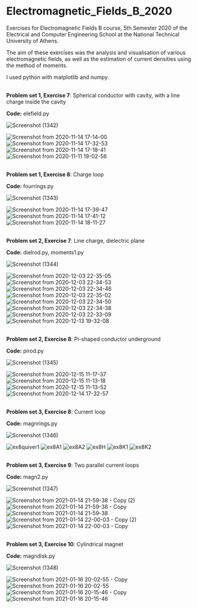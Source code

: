 # Electromagnetic_Fields_B_2020
Exercises for Electromagnetic Fields B course, 5th Semester 2020 of the Electrical and Computer Engineering School at the National Technical University of Athens.

The aim of these exercises was the analysis and visualisation of various electromagnetic fields, as well as the estimation of current densities using the method of moments.

I used python with matplotlib and numpy.

\
**Problem set 1, Exercise 7**: Spherical conductor with cavity, with a line charge inside the cavity

**Code:** elefield.py

![Screenshot (1342)](https://user-images.githubusercontent.com/54019381/121806066-ef5c7600-cc56-11eb-920f-61ab803ff949.png)

![Screenshot from 2020-11-14 17-14-00](https://user-images.githubusercontent.com/54019381/121806123-51b57680-cc57-11eb-85a5-7be86cc6d3bd.png)
![Screenshot from 2020-11-14 17-32-53](https://user-images.githubusercontent.com/54019381/121806133-5bd77500-cc57-11eb-824b-1495c012ea42.png)
![Screenshot from 2020-11-14 17-18-41](https://user-images.githubusercontent.com/54019381/121806139-6134bf80-cc57-11eb-885f-0c8b77e1c8c0.png)
![Screenshot from 2020-11-11 19-02-56](https://user-images.githubusercontent.com/54019381/121806140-62fe8300-cc57-11eb-9bc8-d5e36618ab36.png)

\
**Problem set 1, Exercise 8**: Charge loop

**Code:** fourrings.py

![Screenshot (1343)](https://user-images.githubusercontent.com/54019381/121806339-1b2c2b80-cc58-11eb-8044-ed5333c5d225.png)

![Screenshot from 2020-11-14 17-39-47](https://user-images.githubusercontent.com/54019381/121806344-241cfd00-cc58-11eb-9bcb-9cf6fa5ca245.png)
![Screenshot from 2020-11-14 17-41-12](https://user-images.githubusercontent.com/54019381/121806345-267f5700-cc58-11eb-9ebd-b3f8d981deae.png)
![Screenshot from 2020-11-14 18-11-27](https://user-images.githubusercontent.com/54019381/121806347-28e1b100-cc58-11eb-98f7-9dceb1d671ba.png)

\
**Problem set 2, Exercise 7**: Line charge, dielectric plane

**Code:** dielrod.py, moments1.py

![Screenshot (1344)](https://user-images.githubusercontent.com/54019381/121806493-b45b4200-cc58-11eb-961a-cb7483035f43.png)

![Screenshot from 2020-12-03 22-35-05](https://user-images.githubusercontent.com/54019381/121806499-be7d4080-cc58-11eb-905d-47cc9766d371.png)
![Screenshot from 2020-12-03 22-34-53](https://user-images.githubusercontent.com/54019381/121806507-c3da8b00-cc58-11eb-8f0e-22f09749233e.png)
![Screenshot from 2020-12-03 22-34-46](https://user-images.githubusercontent.com/54019381/121806517-c937d580-cc58-11eb-84f4-edb17c67a81d.png)
![Screenshot from 2020-12-03 22-35-02](https://user-images.githubusercontent.com/54019381/121806522-cfc64d00-cc58-11eb-9f73-ecdf0a99cea5.png)
![Screenshot from 2020-12-03 22-34-50](https://user-images.githubusercontent.com/54019381/121806524-d228a700-cc58-11eb-83a6-d59a905e79c0.png)
![Screenshot from 2020-12-03 22-34-38](https://user-images.githubusercontent.com/54019381/121806529-d6ed5b00-cc58-11eb-908d-e479c6c6dddf.png)
![Screenshot from 2020-12-03 22-33-09](https://user-images.githubusercontent.com/54019381/121806540-ecfb1b80-cc58-11eb-850e-850e5c0b07dc.png)
![Screenshot from 2020-12-13 19-32-08](https://user-images.githubusercontent.com/54019381/121806541-eff60c00-cc58-11eb-8085-879436979e08.png)

\
**Problem set 2, Exercise 8**: Pi-shaped conductor underground

**Code:** pirod.py

![Screenshot (1345)](https://user-images.githubusercontent.com/54019381/121806576-0ef49e00-cc59-11eb-8c95-cfcaf294d15a.png)

![Screenshot from 2020-12-15 11-17-37](https://user-images.githubusercontent.com/54019381/121806599-351a3e00-cc59-11eb-94e5-5d9f84fb26d6.png)
![Screenshot from 2020-12-15 11-13-18](https://user-images.githubusercontent.com/54019381/121806603-377c9800-cc59-11eb-953a-9a3458da702e.png)
![Screenshot from 2020-12-15 11-13-52](https://user-images.githubusercontent.com/54019381/121806605-39465b80-cc59-11eb-92e4-0db738219b97.png)
![Screenshot from 2020-12-14 17-32-57](https://user-images.githubusercontent.com/54019381/121806616-42372d00-cc59-11eb-8af4-3e0e7d8a202d.png)

\
**Problem set 3, Exercise 8**: Current loop

**Code:** magnrings.py

![Screenshot (1346)](https://user-images.githubusercontent.com/54019381/121806737-cbe6fa80-cc59-11eb-960b-0c37ac55f981.png)

![ex8quiver1](https://user-images.githubusercontent.com/54019381/121806746-d6a18f80-cc59-11eb-964b-94a7d43c0891.png)
![ex8A1](https://user-images.githubusercontent.com/54019381/121806759-e0c38e00-cc59-11eb-9619-a310f09dca9e.png)
![ex8A2](https://user-images.githubusercontent.com/54019381/121806766-e3be7e80-cc59-11eb-9f8f-a31bca53be93.png)
![ex8H](https://user-images.githubusercontent.com/54019381/121806770-e7520580-cc59-11eb-8236-7601e0b5322d.png)
![ex8K1](https://user-images.githubusercontent.com/54019381/121806780-efaa4080-cc59-11eb-9e6c-b99efad74b2d.png)
![ex8K2](https://user-images.githubusercontent.com/54019381/121806783-f2a53100-cc59-11eb-9174-68ba595b7ab8.png)

\
**Problem set 3, Exercise 9**: Two parallel current loops

**Code:** magn2.py

![Screenshot (1347)](https://user-images.githubusercontent.com/54019381/121807165-b377df80-cc5b-11eb-83e5-c63ad2c90f79.png)

![Screenshot from 2021-01-14 21-59-38 - Copy (2)](https://user-images.githubusercontent.com/54019381/121807187-ce4a5400-cc5b-11eb-8d35-4a6134441fac.png)
![Screenshot from 2021-01-14 21-59-38 - Copy](https://user-images.githubusercontent.com/54019381/121807189-d1dddb00-cc5b-11eb-9011-4085ba80ad05.png)
![Screenshot from 2021-01-14 21-59-38](https://user-images.githubusercontent.com/54019381/121807203-d86c5280-cc5b-11eb-90ac-5442cf4493ad.png)
![Screenshot from 2021-01-14 22-00-03 - Copy (2)](https://user-images.githubusercontent.com/54019381/121807205-d904e900-cc5b-11eb-964e-ec2659907865.png)
![Screenshot from 2021-01-14 22-00-03 - Copy](https://user-images.githubusercontent.com/54019381/121807207-d99d7f80-cc5b-11eb-87e5-36334e22f649.png)

\
**Problem set 3, Exercise 10**: Cylindrical magnet

**Code:** magndisk.py

![Screenshot (1348)](https://user-images.githubusercontent.com/54019381/121807256-081b5a80-cc5c-11eb-9c30-202763873f12.png)

![Screenshot from 2021-01-16 20-02-55 - Copy](https://user-images.githubusercontent.com/54019381/121807293-2d0fcd80-cc5c-11eb-86b0-41bbc4766e25.png)
![Screenshot from 2021-01-16 20-02-55](https://user-images.githubusercontent.com/54019381/121807295-2ed99100-cc5c-11eb-959d-803dd04bbf34.png)
![Screenshot from 2021-01-16 20-15-46 - Copy](https://user-images.githubusercontent.com/54019381/121807297-31d48180-cc5c-11eb-9ad6-2f507b629765.png)
![Screenshot from 2021-01-16 20-15-46](https://user-images.githubusercontent.com/54019381/121807300-36009f00-cc5c-11eb-96cd-91ddecfa7337.png)
